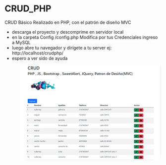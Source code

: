 # CRUD_PHP
CRUD Básico Realizado en PHP, con el patrón de diseño MVC

<ul>
 <li>descarga el proyecto y descomprime en servidor local</li>
<li> en la carpeta Config /config.php Modifica por tus Credenciales ingreso a MySQL</li>
<li> luego abre tu navegador y dirígete a tu server ej: http://localhost/crudphp/</li>
<li> espero a ver sido de ayuda</li>
  <ul>
   
![image menu](/Assets/img/menu.png)
